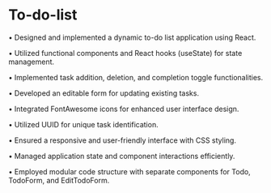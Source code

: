 # To-do-list
•	Designed and implemented a dynamic to-do list application using React.

•	Utilized functional components and React hooks (useState) for state management.

•	Implemented task addition, deletion, and completion toggle functionalities.

•	Developed an editable form for updating existing tasks.

•	Integrated FontAwesome icons for enhanced user interface design.

•	Utilized UUID for unique task identification.

•	Ensured a responsive and user-friendly interface with CSS styling.

•	Managed application state and component interactions efficiently.

•	Employed modular code structure with separate components for Todo, TodoForm, and EditTodoForm.

